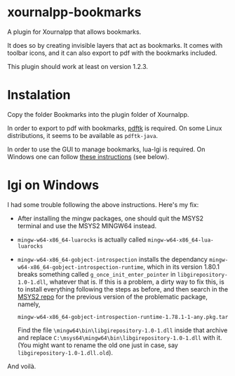 # xournalpp-bookmarks
A plugin for Xournalpp that allows bookmarks.

It does so by creating invisible layers that act as bookmarks. It comes with toolbar icons, and it can also export to pdf with the bookmarks included.

This plugin should work at least on version 1.2.3.

# Instalation
Copy the folder Bookmarks into the plugin folder of Xournalpp.

In order to export to pdf with bookmarks, [pdftk](https://www.pdflabs.com/tools/pdftk-server/) is required. On some Linux distributions, it seems to be available as `pdftk-java`.

In order to use the GUI to manage bookmarks, lua-lgi is required. On Windows one can follow [these instructions](https://github.com/xournalpp/xournalpp/discussions/4522#discussioncomment-8789465) (see below).

# lgi on Windows
I had some trouble following the above instructions. Here's my fix:

- After installing the mingw packages, one should quit the MSYS2 terminal and use the MSYS2 MINGW64 instead.
- `mingw-w64-x86_64-luarocks` is actually called `mingw-w64-x86_64-lua-luarocks`
- `mingw-w64-x86_64-gobject-introspection` installs the dependancy `mingw-w64-x86_64-gobject-introspection-runtime`, which in its version 1.80.1 breaks something called `g_once_init_enter_pointer` in `libgirepository-1.0-1.dll`, whatever that is. If this is a problem, a dirty way to fix this, is to install everything following the steps as before, and then search in the [MSYS2 repo](https://repo.msys2.org/mingw/mingw64/) for the previous version of the problematic package, namely,

      mingw-w64-x86_64-gobject-introspection-runtime-1.78.1-1-any.pkg.tar

  Find the file `\mingw64\bin\libgirepository-1.0-1.dll` inside that archive and replace `C:\msys64\mingw64\bin\libgirepository-1.0-1.dll` with it. (You might want to rename the old one just in case, say `libgirepository-1.0-1.dll.old`).

And voilà.

